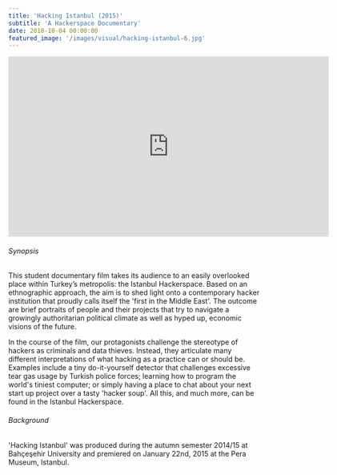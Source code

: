 ```yaml
---
title: 'Hacking Istanbul (2015)'
subtitle: 'A Hackerspace Documentary'
date: 2018-10-04 00:00:00
featured_image: '/images/visual/hacking-istanbul-6.jpg'
---
```


<iframe src="https://player.vimeo.com/video/117663606" width="640" height="360" frameborder="0" webkitallowfullscreen mozallowfullscreen allowfullscreen></iframe>

###### Synopsis
This student documentary film  takes its audience to an easily overlooked place within Turkey’s metropolis: the Istanbul Hackerspace. Based on an ethnographic approach, the aim is to shed light onto a contemporary hacker institution that proudly calls itself the 'first in the Middle East'. The outcome are brief portraits of people and their projects that try to navigate a growingly authoritarian political climate as well as hyped up, economic visions of the future.

In the course of the film, our protagonists challenge the stereotype of hackers as criminals and data thieves. Instead, they articulate many different interpretations of what hacking as a practice can or should be. Examples include a tiny do-it-yourself detector that challenges excessive tear gas usage by Turkish police forces; learning how to program the world's tiniest computer; or simply having a place to chat about your next start up project over a tasty 'hacker soup'. All this, and much more, can be found in the Istanbul Hackerspace.

###### Background
'Hacking Istanbul' was produced during the autumn semester 2014/15 at Bahçeşehir University and premiered on January 22nd, 2015 at the Pera Museum, Istanbul.
